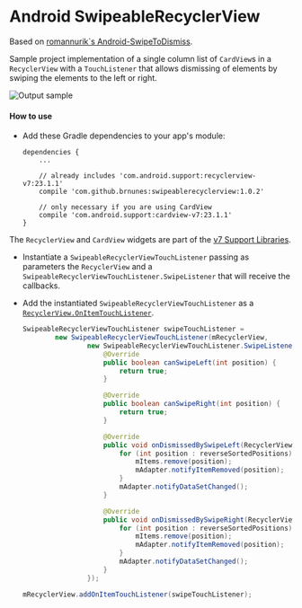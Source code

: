 Android SwipeableRecyclerView
=====================

Based on [romannurik`s Android-SwipeToDismiss](https://github.com/romannurik/Android-SwipeToDismiss).

Sample project implementation of a single column list of `CardView`s in a `RecyclerView` with a `TouchListener` that allows dismissing of elements by swiping the elements to the left or right.

![Output sample](https://raw.githubusercontent.com/brnunes/SwipeableRecyclerView/master/demo.gif)

#### How to use

- Add these Gradle dependencies to your app's module:

    ````
    dependencies {
        ...
        
        // already includes 'com.android.support:recyclerview-v7:23.1.1'
        compile 'com.github.brnunes:swipeablerecyclerview:1.0.2'

        // only necessary if you are using CardView
        compile 'com.android.support:cardview-v7:23.1.1'
    }
    ````
The `RecyclerView` and `CardView` widgets are part of the [v7 Support Libraries](https://developer.android.com/tools/support-library/features.html#v7).
- Instantiate a `SwipeableRecyclerViewTouchListener` passing as parameters the `RecyclerView` and a `SwipeableRecyclerViewTouchListener.SwipeListener` that will receive the callbacks.
- Add the instantiated `SwipeableRecyclerViewTouchListener` as a [`RecyclerView.OnItemTouchListener`](https://developer.android.com/reference/android/support/v7/widget/RecyclerView.OnItemTouchListener.html).

    ```java
    SwipeableRecyclerViewTouchListener swipeTouchListener =
            new SwipeableRecyclerViewTouchListener(mRecyclerView,
                    new SwipeableRecyclerViewTouchListener.SwipeListener() {
                        @Override
                        public boolean canSwipeLeft(int position) {
                            return true;
                        }

                        @Override
                        public boolean canSwipeRight(int position) {
                            return true;
                        }

                        @Override
                        public void onDismissedBySwipeLeft(RecyclerView recyclerView, int[] reverseSortedPositions) {
                            for (int position : reverseSortedPositions) {
                                mItems.remove(position);
                                mAdapter.notifyItemRemoved(position);
                            }
                            mAdapter.notifyDataSetChanged();
                        }

                        @Override
                        public void onDismissedBySwipeRight(RecyclerView recyclerView, int[] reverseSortedPositions) {
                            for (int position : reverseSortedPositions) {
                                mItems.remove(position);
                                mAdapter.notifyItemRemoved(position);
                            }
                            mAdapter.notifyDataSetChanged();
                        }
                    });

    mRecyclerView.addOnItemTouchListener(swipeTouchListener);
    ````
